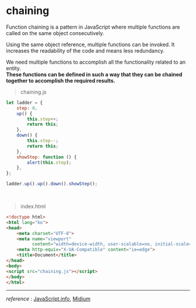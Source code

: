 # chaining

Function chaining is a pattern in JavaScript where multiple functions are called on the same object consecutively. 

Using the same object reference, multiple functions can be invoked. It increases the readability of the code and means less redundancy.

We need multiple functions to accomplish all the functionality related to an entity. <br/><b>These functions can be defined in such a way that they can be chained together to accomplish the required results.</b>

> chaining.js

```javascript
let ladder = {
    step: 0,
    up() {
        this.step++;
        return this;
    },
    down() {
        this.step--;
        return this;
    },
    showStep: function () {
        alert(this.step);
    },
};

ladder.up().up().down().showStep();
```

<br/>

> index.html

```html
<!doctype html>
<html lang="ko">
<head>
    <meta charset="UTF-8">
    <meta name="viewport"
          content="width=device-width, user-scalable=no, initial-scale=1.0, maximum-scale=1.0, minimum-scale=1.0">
    <meta http-equiv="X-UA-Compatible" content="ie=edge">
    <title>Document</title>
</head>
<body>
<script src="chaining.js"></script>
</body>
</html>
```

<hr />

*reference* : <a href="https://ko.javascript.info/object-methods#ref-249">JavaScript.info</a>, <a href="https://medium.com/better-programming/javascript-function-chaining-8b2fbef76f7f">Midium</a>


